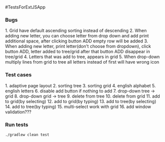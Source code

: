 #TestsForExtJSApp

<h3>Bugs</h3>
1. Grid have default ascending sorting instead of descending
2. When adding new letter, you can choose letter from drop down and add print additional space, after clicking button ADD empty row will be added
3. When adding new letter, print letter(don't choose from dropdown),  click button ADD, letter added to tree/grid after that button ADD disappear in tree/grid
4. Letters that was add to tree, appears in grid
5. When drop-down multiply lines from grid to tree all letters instead of first will have wrong icon

<h3>Test cases</h3>
1. adaptive page layout
2. sorting tree
3. sorting grid
4. english alphabet
5. english letters
6. disable add button if nothing to add
7. drop-down tree -> grid
8. drop-down grid -> tree
9. delete from tree
10. delete from grid
11. add to grid(by selecting)
12. add to grid(by typing)
13. add to tree(by selecting)
14. add to tree(by typing)
15. multi-select work with grid
16. add window validation???

<h3>Run tests</h3>
<code>./gradlew clean test</code>